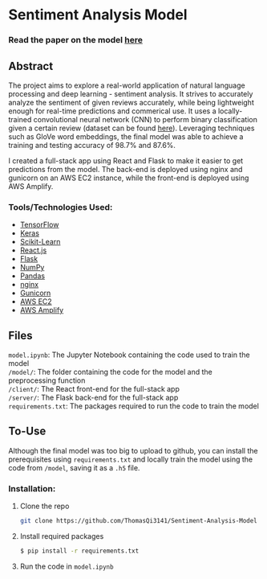 # Sentiment Analysis Model

### Read the paper on the model <a href="https://docs.google.com/document/d/18bQrFfXe2t3NsTEKBmQuXB14lA2m48HP3802NjvZMHQ/edit?usp=sharing" target=”_blank”>here</a>

## Abstract

The project aims to explore a real-world application of natural language processing and deep learning - sentiment analysis. It strives to accurately analyze the sentiment of given reviews accurately, while being lightweight enough for real-time predictions and commerical use. It uses a locally-trained convolutional neural network (CNN) to perform binary classification given a certain review (dataset can be found <a href="https://www.kaggle.com/datasets/lakshmi25npathi/imdb-dataset-of-50k-movie-reviews" target=”_blank”>here</a>). Leveraging techniques such as GloVe word embeddings, the final model was able to achieve a training and testing accuracy of 98.7% and 87.6%. 

I created a full-stack app using React and Flask to make it easier to get predictions from the model. The back-end is deployed using nginx and gunicorn on an AWS EC2 instance, while the front-end is deployed using AWS Amplify. 

### Tools/Technologies Used:
<ul>
  <li><a href="https://www.tensorflow.org/">TensorFlow</a></li>
  <li><a href="https://keras.io/">Keras</a></li>
  <li><a href="https://scikit-learn.org/stable/">Scikit-Learn</a></li>
  <li><a href="https://react.dev/">React.js</a></li>
  <li><a href="https://flask.palletsprojects.com/en/3.0.x/">Flask</a></li>
  <li><a href="https://numpy.org/">NumPy</a></li>
  <li><a href="https://pandas.pydata.org/">Pandas</a></li>
  <li><a href="https://nginx.org/en/">nginx</a></li>
  <li><a href="https://gunicorn.org/">Gunicorn</a></li>
  <li><a href="https://aws.amazon.com/ec2/">AWS EC2</a></li>
  <li><a href="https://aws.amazon.com/amplify" target="_blank">AWS Amplify</a></li>
</ul>


## Files
`model.ipynb`: The Jupyter Notebook containing the code used to train the model <br />
`/model/`: The folder containing the code for the model and the preprocessing function <br />
`/client/`: The React front-end for the full-stack app <br />
`/server/`: The Flask back-end for the full-stack app <br />
`requirements.txt`: The packages required to run the code to train the model<br />

## To-Use
Although the final model was too big to upload to github, you can install the prerequisites using `requirements.txt` and locally train the model using the code from `/model`, saving it as a `.h5` file. 

### Installation:

1. Clone the repo
   ```sh
   git clone https://github.com/ThomasQi3141/Sentiment-Analysis-Model
   ```
2. Install required packages
   ```sh
   $ pip install -r requirements.txt
   ```
3. Run the code in `model.ipynb`

